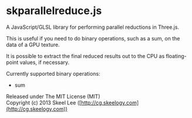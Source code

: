 skparallelreduce.js
=========

A JavaScript/GLSL library for performing parallel reductions in Three.js.

This is useful if you need to do binary operations, such as a sum, on the data of a GPU texture.

It is possible to extract the final reduced results out to the CPU as floating-point values, if necessary.

Currently supported binary operations:

 * sum

Released under The MIT License (MIT)<br/>
Copyright (c) 2013 Skeel Lee ([http://cg.skeelogy.com](http://cg.skeelogy.com))
